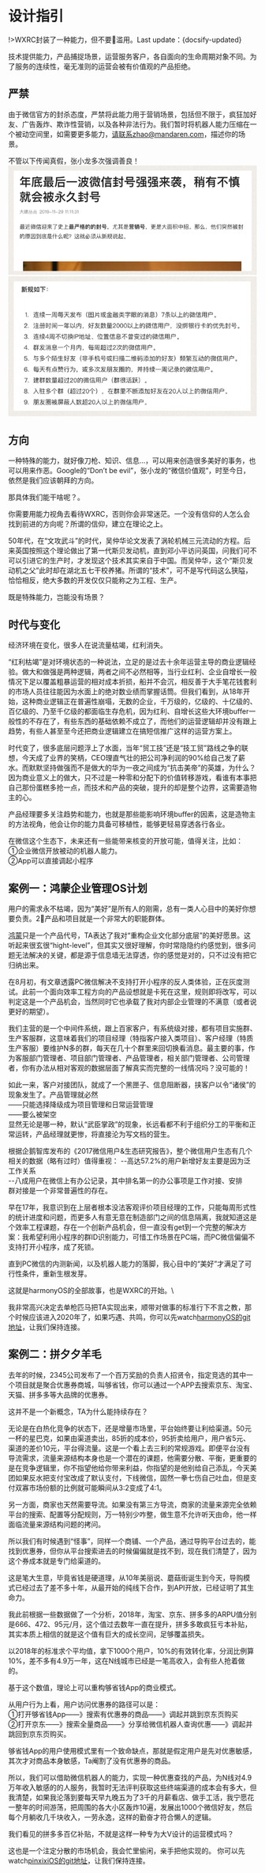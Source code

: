 # 设计指引

!>WXRC封装了一种能力，但不要滥用。Last update：{docsify-updated} 

技术提供能力，产品捕捉场景，运营服务客户，各自面向的生命周期对象不同。为了服务的连续性，毫无准则的运营会被有价值观的产品拒绝。

## 严禁

由于微信官方的封杀态度，严禁将此能力用于营销场景，包括但不限于，疯狂加好友、广告轰炸、欺诈性营销，以及各种非法行为。我们暂时将机器人能力压缩在一个被动空间里，如需要更多能力，请联系zhao@mandaren.com，描述你的场景。

不管以下传闻真假，张小龙多次强调善良！
![avatar](./image/fenghao.png)
![avatar](./image/standard.png)

## 方向

一种特殊的能力，就好像刀枪、知识、信息...，可以用来创造很多美好的事务，也可以用来作恶。Google的“Don’t be evil”，张小龙的“微信价值观”，时至今日，依然是我们应该朝拜的方向。

那具体我们能干啥呢？。

你需要用能力视角去看待WXRC，否则你会非常迷茫。一个没有信仰的人怎么会找到前进的方向呢？所谓的信仰，建立在理论之上。

50年代，在“文攻武斗”的时代，吴仲华论文发表了涡轮机械三元流动的方程。后来英国按照这个理论做出了第一代斯贝发动机，直到邓小平访问英国，问我们可不可以引进它的生产时，才发现这个技术其实来自于中国。而吴仲华，这个“斯贝发动机之父”此时却在湖北五七干校养猪。所谓的“技术”，可不是写代码这么狭隘，恰恰相反，绝大多数的开发仅仅只能称之为工程、生产。

既是特殊能力，岂能没有场景？


## 时代与变化

经济环境在变化，很多人在说流量枯竭，红利消失。

“红利枯竭”是对环境状态的一种说法，立足的是过去十余年运营主导的商业逻辑经验。做大和做强是两种逻辑，两者之间不必然相等，当行业红利、企业自增长一般情况下足以覆盖粗暴运营的相对成本折损，船并不会沉，相反善于大手笔花钱套利的市场人员往往能因为水面上的绝对数业绩而掌握话筒。但我们看到，从18年开始，这种商业逻辑正在普遍性崩塌，无数的企业，千万级的，亿级的、十亿级的、百亿级的、乃至千亿级的都面临生存危机，因为红利、自增长这些大环境buffer一般性的不存在了，有些东西的基础依赖不成立了，而他们的运营逻辑却并没有跟上趋势，有些人甚至至今还把商业逻辑建立在搞短信推广这样的运营方案上。

时代变了，很多底层问题浮上了水面，当年“贸工技”还是“技工贸”路线之争的联想，今天成了业界的笑柄，CEO理直气壮的把公司净利润的90%给自己发了薪水。而默默坚持做强而不是做大的华为一夜之间成为“抗击美帝”的英雄，为什么？因为商业意义上的做大，只不过是一种零和分配下的价值转移游戏，看谁有本事把自己那份蛋糕多抢一点，而技术和产品的突破，提升的却是整个边界，这需要造物主的心。

产品经理要多关注趋势和能力，也就是那些能影响环境buffer的因素，这是造物主的方法视角，他会让你的能力具备可移植性，能够更轻易穿透各行各业。

在微信这个生态下，未来还有一些能带来核变的开放可能，值得关注，比如：\
①企业微信开放被动的机器人能力。\
②App可以直接调起小程序


## 案例一：鸿蒙企业管理OS计划


用户的需求永不枯竭，因为“美好”是所有人的刚需，总有一类人心目中的美好你想要负责。2⃣️产品和项目就是一个非常大的职能群体。


[鸿蒙](https://mandaren.github.io/harmonyOS/)只是一个产品代号，TA表达了我对“重构企业文化部分底层”的美好愿景。这听起来很玄很“hight-level”，但其实又很好理解，你时常隐隐约约感觉到，很多问题无法解决的关键，都是源于信息墙无法穿透，你的感觉是对的，只不过没有把它归纳出来。

在8月初，有文章透露PC微信解决不支持打开小程序的反人类体验，正在灰度测试。此前一个面向效率工程方向的产品设想就是卡死在这里，规则即将改写，可以判定这是一个产品机会，当然同时它也承载了我对内部企业管理的不满意（或者说更好的期望）。

我们主营的是一个中间件系统，跟上百家客户，有系统级对接，都有项目实施群、生产客服群，这意味着我们的项目经理（特指客户接入类项目）、客户经理（特质生产客服）要维护N多的群，每天在几十个群里来回切换看消息。最主要的事，作为客服部门管理者、项目部门管理者、产品管理者，相关部门管理者、公司管理者，你有办法从相对客观的数据层面了解真实而完整的一线情况吗？没可能的！

如此一来，客户对接团队，就成了一个黑匣子、信息阻断器，挟客户以令“诸侯”的现象发生了。产品管理就必然\
——只能选择降级成为项目管理和日常运营管理\
——要么被架空\
显然无论是哪一种，默认“武臣掌政”的现象，长远看都不利于组织分工的平衡和正常运转，产品经理就更惨，将直接沦为写文档的营生。

根据企鹅智库发布的《2017微信用户&生态研究报告》，整个微信用户生态有几个相关的数据（略有过时）值得重视：
--高达57.2%的用户新增好友主要是因为泛工作关系\
--八成用户在微信上有办公记录，其中排名第一的办公事项是工作对接、安排\
群对接是一个非常普遍性的存在。

早在17年，我意识到在上层者根本没法客观评价项目经理的工作，只能每周形式性的统计进度和问题，而更多人有意无意在制造部门之间的信息隔离，我就知道这是个效率工程课题，存在一个创新产品机会，但一直没有get到一个完整的解决方案：我希望利用小程序的群ID识别能力，可惜工作场景在PC端，而PC微信偏偏不支持打开小程序，成了死锁。

直到PC微信的内测新闻，以及机器人能力的落脚，我心目中的“美好”才满足了可行性条件，重新生根发芽。

这就是harmonyOS的全部故事，也是WXRC的开始。\

我非常高兴决定去单枪匹马把TA实现出来，顺带对做事的标准行下不言之教，那个时候应该进入2020年了，如果巧遇、共鸣，你可以先watch[harmonyOS的git地址](https://github.com/mandaren/harmonyOS)，让我们保持连接。

## 案例二：拼夕夕羊毛

去年的时候，2345公司发布了一个百万奖励的负责人招贤令，指定竞选的其中一个项目就是聚合优惠券商城，叫够省钱，你可以通过一个APP去搜索京东、淘宝、天猫、拼多多等大品牌的优惠券。

这并不是一个新概念，TA为什么能持续存在？

无论是在白热化竞争的状态下，还是增量市场里，平台始终要让利给渠道。50元一杯的星巴克，如果由渠道卖出，85折的成本价，95折卖给用户，用户省5元、渠道的差价10元，平台得流量。这是一个看上去三利的常规游戏。即便平台没有导流需求，流量来源结构本身也是一个潜在的课题，他需要分散、平衡，更重要的是在竞争逻辑里，你不指望他给你带来利益，你指望的是他别给自己添乱，今天美团如果反水把支付宝改成了默认支付，下线微信，固然一拳七伤自己吐血，但是支付双寡市场份额的比例就可能瞬间从3:2变成了4:1。

另一方面，商家也天然需要导流。如果没有第三方导流，商家的流量来源完全依赖平台的搜索、配置等分配规则，万一特别少咋整，做生意不允许听天由命，他一样面临流量来源结构问题的拷问。

所以我们有时候遇到“怪事”，同样一个商铺、一个产品，通过导购平台过去的，能找到优惠券，但你从平台搜索进去的时候偏偏就是找不到，现在我们清楚了，因为这个券成本就是专门给渠道的。

这是笔大生意，毕竟省钱是硬道理，从10年美丽说、蘑菇街诞生到今天，导购模式已经过去了差不多十年，从最开始的纯线下合作，到API开放，已经证明了其生命力。

我此前根据一些数据做了一个分析，2018年，淘宝、京东、拼多多的ARPU值分别是666、472、95元/月，这个值过去数年一直在提升，拼多多敢疯狂亏本补贴，其实本质上相信的就是这个值有巨大的成长空间，足够覆盖损失。

以2018年的标准求个平均值，拿下1000个用户，10%的有效转化率，分润比例算10%，差不多有4.9万一年，这在N线城市已经是一笔高收入，会有些人抢着做的。

基于这个数值，理论上可以重构够省钱App的商业模式。

从用户行为上看，用户访问优惠券的路径可以是：\
①打开够省钱App——》搜索有优惠券的商品——》调起并跳到京东页购买\
②打开京东——》搜索全量商品——》分享给微信机器人查询优惠——》调起并跳回到京东页购买。

够省钱App的用户使用模式里有一个致命缺点，那就是假定用户是先对优惠敏感，其次才对商品本身敏感，Ta阉割了没有优惠券的商品。

所以，我们可以借助微信机器人的能力，实现一种优惠查找的产品，为N线对4.9万年收入敏感的的人服务，我暂时无法评判获取这些终端渠道的成本会有多大，但我清楚，如果我沦落到要每天早九晚五为了3千的月薪看店、做手工活，我宁愿花一整年的时间游荡，把周围的各大小区轰炸10遍，发展出1000个微信好友，然后每个月躺收几千块收入，一劳永逸，这样的勤奋才符合懒人的逻辑。

我们看见的拼多多百亿补贴，不就是这样一种专为大V设计的运营模式吗？

这也是一个注定分散的市场机会，我会忙里偷闲，亲手把他实现的。
你可以先watch[pinxixiOS的git地址](https://github.com/mandaren/pinxixiOS)，让我们保持连接。
